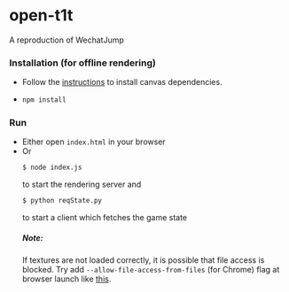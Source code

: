 # open-t1t
A reproduction of WechatJump

### Installation (for offline rendering)
  - Follow the [instructions](https://github.com/Automattic/node-canvas#compiling) to install canvas dependencies.
  - ```bash
    npm install
    ```

### Run
  - Either open `index.html` in your browser
  - Or
    ```bash
    $ node index.js
    ```
    to start the rendering server and
    ```bash
    $ python reqState.py
    ```
    to start a client which fetches the game state
    ##### Note:
    If textures are not loaded correctly, it is possible that file access is blocked. Try add `--allow-file-access-from-files` (for Chrome) flag at browser launch like [this](https://stackoverflow.com/questions/18586921/how-to-launch-html-using-chrome-at-allow-file-access-from-files-mode).
